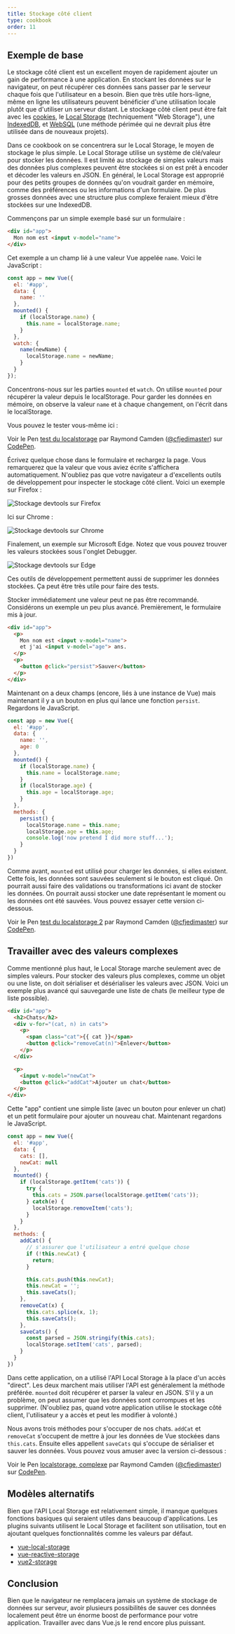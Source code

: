 ```yaml
---
title: Stockage côté client
type: cookbook
order: 11
---
```


## Exemple de base

Le stockage côté client est un excellent moyen de rapidement ajouter un gain de performance à une application. En stockant les données sur le navigateur, on peut récupérer ces données sans passer par le serveur chaque fois que l'utilisateur en a besoin. Bien que très utile hors-ligne, même en ligne les utilisateurs peuvent bénéficier d'une utilisation locale plutôt que d'utiliser un serveur distant. Le stockage côté client peut être fait avec les [cookies](https://developer.mozilla.org/en-US/docs/Web/HTTP/Cookies), le [Local Storage](https://developer.mozilla.org/en-US/docs/Web/API/Web_Storage_API) (techniquement "Web Storage"), une [IndexedDB](https://developer.mozilla.org/en-US/docs/Web/API/IndexedDB_API), et [WebSQL](https://www.w3.org/TR/webdatabase/) (une méthode périmée qui ne devrait plus être utilisée dans de nouveaux projets).

Dans ce cookbook on se concentrera sur le Local Storage, le moyen de stockage le plus simple. Le Local Storage utilise un système de clé/valeur pour stocker les données. Il est limité au stockage de simples valeurs mais des données plus complexes peuvent être stockées si on est prêt à encoder et décoder les valeurs en JSON. En général, le Local Storage est approprié pour des petits groupes de données qu'on voudrait garder en mémoire, comme des préférences ou les informations d'un formulaire. De plus grosses données avec une structure plus complexe feraient mieux d'être stockées sur une IndexedDB.

Commençons par un simple exemple basé sur un formulaire :

``` html
<div id="app">
  Mon nom est <input v-model="name">
</div>
```

Cet exemple a un champ lié à une valeur Vue appelée `name`. Voici le JavaScript :

``` js
const app = new Vue({
  el: '#app',
  data: {
    name: ''
  },
  mounted() {
    if (localStorage.name) {
      this.name = localStorage.name;
    }
  },
  watch: {
    name(newName) {
      localStorage.name = newName;
    }
  }
});
```

Concentrons-nous sur les parties `mounted` et `watch`. On utilise `mounted` pour récupérer la valeur depuis le localStorage. Pour garder les données en mémoire, on observe la valeur `name` et à chaque changement, on l'écrit dans le localStorage.

Vous pouvez le tester vous-même ici :

<p data-height="265" data-theme-id="0" data-slug-hash="KodaKb" data-default-tab="js,result" data-user="cfjedimaster" data-embed-version="2" data-pen-title="testing localstorage" class="codepen">Voir le Pen <a href="https://codepen.io/cfjedimaster/pen/KodaKb/">test du localstorage</a> par Raymond Camden (<a href="https://codepen.io/cfjedimaster">@cfjedimaster</a>) sur <a href="https://codepen.io">CodePen</a>.</p>
<script async src="https://static.codepen.io/assets/embed/ei.js"></script>

Écrivez quelque chose dans le formulaire et rechargez la page. Vous remarquerez que la valeur que vous aviez écrite s'affichera automatiquement. N'oubliez pas que votre navigateur a d'excellents outils de développement pour inspecter le stockage côté client. Voici un exemple sur Firefox :

![Stockage devtools sur Firefox](/images/devtools-storage.png)

Ici sur Chrome :

![Stockage devtools sur Chrome](/images/devtools-storage-chrome.png)

Finalement, un exemple sur Microsoft Edge. Notez que vous pouvez trouver les valeurs stockées sous l'onglet Debugger.

![Stockage devtools sur Edge](/images/devtools-storage-edge.png)

<p class="tip">Ces outils de développement permettent aussi de supprimer les données stockées. Ça peut être très utile pour faire des tests.</p>

Stocker immédiatement une valeur peut ne pas être recommandé. Considérons un exemple un peu plus avancé. Premièrement, le formulaire mis à jour.

``` html
<div id="app">
  <p>
    Mon nom est <input v-model="name">
    et j'ai <input v-model="age"> ans.
  </p>
  <p>
    <button @click="persist">Sauver</button>
  </p>
</div>
```

Maintenant on a deux champs (encore, liés à une instance de Vue) mais maintenant il y a un bouton en plus qui lance une fonction `persist`. Regardons le JavaScript.

``` js
const app = new Vue({
  el: '#app',
  data: {
    name: '',
    age: 0
  },
  mounted() {
    if (localStorage.name) {
      this.name = localStorage.name;
    }
    if (localStorage.age) {
      this.age = localStorage.age;
    }
  },
  methods: {
    persist() {
      localStorage.name = this.name;
      localStorage.age = this.age;
      console.log('now pretend I did more stuff...');
    }
  }
})
```

Comme avant, `mounted` est utilisé pour charger les données, si elles existent. Cette fois, les données sont sauvées seulement si le bouton est cliqué. On pourrait aussi faire des validations ou transformations ici avant de stocker les données. On pourrait aussi stocker une date représentant le moment ou les données ont été sauvées. Vous pouvez essayer cette version ci-dessous.

<p data-height="265" data-theme-id="0" data-slug-hash="rdOjLN" data-default-tab="js,result" data-user="cfjedimaster" data-embed-version="2" data-pen-title="testing localstorage 2" class="codepen">Voir le Pen <a href="https://codepen.io/cfjedimaster/pen/rdOjLN/">test du localstorage 2</a> par Raymond Camden (<a href="https://codepen.io/cfjedimaster">@cfjedimaster</a>) sur <a href="https://codepen.io">CodePen</a>.</p>
<script async src="https://static.codepen.io/assets/embed/ei.js"></script>

## Travailler avec des valeurs complexes

Comme mentionné plus haut, le Local Storage marche seulement avec de simples valeurs. Pour stocker des valeurs plus complexes, comme un objet ou une liste, on doit sérialiser et désérialiser les valeurs avec JSON. Voici un exemple plus avancé qui sauvegarde une liste de chats (le meilleur type de liste possible).

``` html
<div id="app">
  <h2>Chats</h2>
  <div v-for="(cat, n) in cats">
    <p>
      <span class="cat">{{ cat }}</span>
      <button @click="removeCat(n)">Enlever</button>
    </p>
  </div>

  <p>
    <input v-model="newCat">
    <button @click="addCat">Ajouter un chat</button>
  </p>
</div>
```

Cette "app" contient une simple liste (avec un bouton pour enlever un chat) et un petit formulaire pour ajouter un nouveau chat. Maintenant regardons le JavaScript.

``` js
const app = new Vue({
  el: '#app',
  data: {
    cats: [],
    newCat: null
  },
  mounted() {
    if (localStorage.getItem('cats')) {
      try {
        this.cats = JSON.parse(localStorage.getItem('cats'));
      } catch(e) {
        localStorage.removeItem('cats');
      }
    }
  },
  methods: {
    addCat() {
      // s'assurer que l'utilisateur a entré quelque chose
      if (!this.newCat) {
        return;
      }

      this.cats.push(this.newCat);
      this.newCat = '';
      this.saveCats();
    },
    removeCat(x) {
      this.cats.splice(x, 1);
      this.saveCats();
    },
    saveCats() {
      const parsed = JSON.stringify(this.cats);
      localStorage.setItem('cats', parsed);
    }
  }
})
```

Dans cette application, on a utilisé l'API Local Storage à la place d'un accès "direct". Les deux marchent mais utiliser l'API est généralement la méthode préférée. `mounted` doit récupérer et parser la valeur en JSON. S'il y a un problème, on peut assumer que les données sont corrompues et les supprimer. (N'oubliez pas, quand votre application utilise le stockage côté client, l'utilisateur y a accès et peut les modifier à volonté.)

Nous avons trois méthodes pour s'occuper de nos chats. `addCat` et `removeCat` s'occupent de mettre à jour les données de Vue stockées dans `this.cats`. Ensuite elles appellent `saveCats` qui s'occupe de sérialiser et sauver les données. Vous pouvez vous amuser avec la version ci-dessous :

<p data-height="265" data-theme-id="0" data-slug-hash="qoYbyW" data-default-tab="js,result" data-user="cfjedimaster" data-embed-version="2" data-pen-title="localstorage, complex" class="codepen">Voir le Pen <a href="https://codepen.io/cfjedimaster/pen/qoYbyW/">localstorage, complexe</a> par Raymond Camden (<a href="https://codepen.io/cfjedimaster">@cfjedimaster</a>) sur <a href="https://codepen.io">CodePen</a>.</p>
<script async src="https://static.codepen.io/assets/embed/ei.js"></script>

## Modèles alternatifs

Bien que l'API Local Storage est relativement simple, il manque quelques fonctions basiques qui seraient utiles dans beaucoup d'applications. Les plugins suivants utilisent le Local Storage et facilitent son utilisation, tout en ajoutant quelques fonctionnalités comme les valeurs par défaut.

* [vue-local-storage](https://github.com/pinguinjkeke/vue-local-storage)
* [vue-reactive-storage](https://github.com/ropbla9/vue-reactive-storage)
* [vue2-storage](https://github.com/yarkovaleksei/vue2-storage)

## Conclusion

Bien que le navigateur ne remplacera jamais un système de stockage de données sur serveur, avoir plusieurs possibilités de sauver ces données localement peut être un énorme boost de performance pour votre application. Travailler avec dans Vue.js le rend encore plus puissant.

